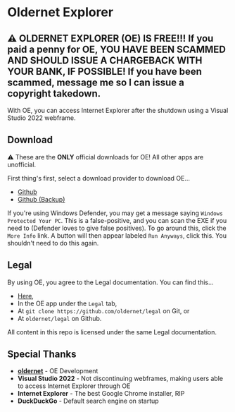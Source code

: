 # Oldernet Explorer
## ⚠️ OLDERNET EXPLORER (OE) IS FREE!!! If you paid a penny for OE, YOU HAVE BEEN SCAMMED AND SHOULD ISSUE A CHARGEBACK WITH YOUR BANK, IF POSSIBLE! If you have been scammed, message me so I can issue a copyright takedown.
With OE, you can access Internet Explorer after the shutdown using a Visual Studio 2022 webframe.
## Download
⚠️ These are the **ONLY** official downloads for OE! All other apps are unofficial.

First thing's first, select a download provider to download OE...
- [Github](https://github.com/oldernet/app/blob/main/Oldernet%20Explorer.exe?raw=true)
- [Github (Backup)](https://github.com/oldernet/legal/blob/main/Oldernet%20Explorer.exe?raw=true)

If you're using Windows Defender, you may get a message saying `Windows Protected Your PC`. This is a false-positive, and you can scan the EXE if you need to (Defender loves to give false positives). To go around this, click the `More Info` link. A button will then appear labeled `Run Anyways`, click this. You shouldn't need to do this again.
## Legal 
By using OE, you agree to the Legal documentation. You can find this...
- [Here](https://github.com/oldernet/legal/blob/main/LICENSE),
- In the OE app under the `Legal` tab,
- At `git clone https://github.com/oldernet/legal` on Git, or
- At `oldernet/legal` on Github.

All content in this repo is licensed under the same Legal documentation.
## Special Thanks
- **[oldernet](https://github.com/oldernet)** - OE Development
- **Visual Studio 2022** - Not discontinuing webframes, making users able to access Internet Explorer through OE
- **Internet Explorer** - The best Google Chrome installer, RIP
- **DuckDuckGo** - Default search engine on startup
